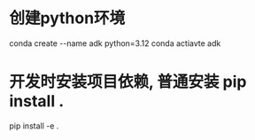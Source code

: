 # 创建python环境
conda create --name adk python=3.12
conda actiavte adk

# 开发时安装项目依赖, 普通安装 pip install .
pip install -e .
